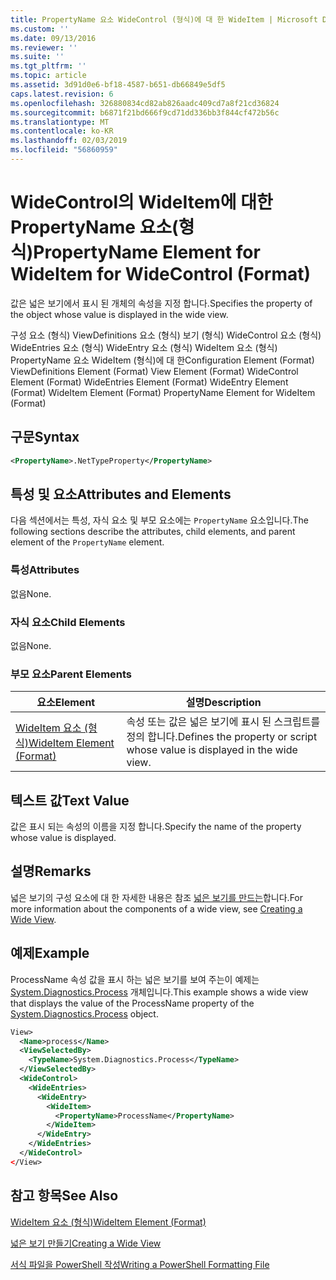 ```yaml
---
title: PropertyName 요소 WideControl (형식)에 대 한 WideItem | Microsoft Docs
ms.custom: ''
ms.date: 09/13/2016
ms.reviewer: ''
ms.suite: ''
ms.tgt_pltfrm: ''
ms.topic: article
ms.assetid: 3d91d0e6-bf18-4587-b651-db66849e5df5
caps.latest.revision: 6
ms.openlocfilehash: 326880834cd82ab826aadc409cd7a8f21cd36824
ms.sourcegitcommit: b6871f21bd666f9cd71dd336bb3f844cf472b56c
ms.translationtype: MT
ms.contentlocale: ko-KR
ms.lasthandoff: 02/03/2019
ms.locfileid: "56860959"
---
```

# <a name="propertyname-element-for-wideitem-for-widecontrol-format"></a><span data-ttu-id="1a2fd-102">WideControl의 WideItem에 대한 PropertyName 요소(형식)</span><span class="sxs-lookup"><span data-stu-id="1a2fd-102">PropertyName Element for WideItem for WideControl (Format)</span></span>

<span data-ttu-id="1a2fd-103">값은 넓은 보기에서 표시 된 개체의 속성을 지정 합니다.</span><span class="sxs-lookup"><span data-stu-id="1a2fd-103">Specifies the property of the object whose value is displayed in the wide view.</span></span>

<span data-ttu-id="1a2fd-104">구성 요소 (형식) ViewDefinitions 요소 (형식) 보기 (형식) WideControl 요소 (형식) WideEntries 요소 (형식) WideEntry 요소 (형식) WideItem 요소 (형식) PropertyName 요소 WideItem (형식)에 대 한</span><span class="sxs-lookup"><span data-stu-id="1a2fd-104">Configuration Element (Format) ViewDefinitions Element (Format) View Element (Format) WideControl Element (Format) WideEntries Element (Format) WideEntry Element (Format) WideItem Element (Format) PropertyName Element for WideItem (Format)</span></span>

## <a name="syntax"></a><span data-ttu-id="1a2fd-105">구문</span><span class="sxs-lookup"><span data-stu-id="1a2fd-105">Syntax</span></span>

```xml
<PropertyName>.NetTypeProperty</PropertyName>
```

## <a name="attributes-and-elements"></a><span data-ttu-id="1a2fd-106">특성 및 요소</span><span class="sxs-lookup"><span data-stu-id="1a2fd-106">Attributes and Elements</span></span>

<span data-ttu-id="1a2fd-107">다음 섹션에서는 특성, 자식 요소 및 부모 요소에는 `PropertyName` 요소입니다.</span><span class="sxs-lookup"><span data-stu-id="1a2fd-107">The following sections describe the attributes, child elements, and parent element of the `PropertyName` element.</span></span>

### <a name="attributes"></a><span data-ttu-id="1a2fd-108">특성</span><span class="sxs-lookup"><span data-stu-id="1a2fd-108">Attributes</span></span>

<span data-ttu-id="1a2fd-109">없음</span><span class="sxs-lookup"><span data-stu-id="1a2fd-109">None.</span></span>

### <a name="child-elements"></a><span data-ttu-id="1a2fd-110">자식 요소</span><span class="sxs-lookup"><span data-stu-id="1a2fd-110">Child Elements</span></span>

<span data-ttu-id="1a2fd-111">없음</span><span class="sxs-lookup"><span data-stu-id="1a2fd-111">None.</span></span>

### <a name="parent-elements"></a><span data-ttu-id="1a2fd-112">부모 요소</span><span class="sxs-lookup"><span data-stu-id="1a2fd-112">Parent Elements</span></span>

|<span data-ttu-id="1a2fd-113">요소</span><span class="sxs-lookup"><span data-stu-id="1a2fd-113">Element</span></span>|<span data-ttu-id="1a2fd-114">설명</span><span class="sxs-lookup"><span data-stu-id="1a2fd-114">Description</span></span>|
|-------------|-----------------|
|[<span data-ttu-id="1a2fd-115">WideItem 요소 (형식)</span><span class="sxs-lookup"><span data-stu-id="1a2fd-115">WideItem Element (Format)</span></span>](./wideitem-element-for-widecontrol-format.md)|<span data-ttu-id="1a2fd-116">속성 또는 값은 넓은 보기에 표시 된 스크립트를 정의 합니다.</span><span class="sxs-lookup"><span data-stu-id="1a2fd-116">Defines the property or script whose value is displayed in the wide view.</span></span>|

## <a name="text-value"></a><span data-ttu-id="1a2fd-117">텍스트 값</span><span class="sxs-lookup"><span data-stu-id="1a2fd-117">Text Value</span></span>

<span data-ttu-id="1a2fd-118">값은 표시 되는 속성의 이름을 지정 합니다.</span><span class="sxs-lookup"><span data-stu-id="1a2fd-118">Specify the name of the property whose value is displayed.</span></span>

## <a name="remarks"></a><span data-ttu-id="1a2fd-119">설명</span><span class="sxs-lookup"><span data-stu-id="1a2fd-119">Remarks</span></span>

<span data-ttu-id="1a2fd-120">넓은 보기의 구성 요소에 대 한 자세한 내용은 참조 [넓은 보기를 만드는](./creating-a-wide-view.md)합니다.</span><span class="sxs-lookup"><span data-stu-id="1a2fd-120">For more information about the components of a wide view, see [Creating a Wide View](./creating-a-wide-view.md).</span></span>

## <a name="example"></a><span data-ttu-id="1a2fd-121">예제</span><span class="sxs-lookup"><span data-stu-id="1a2fd-121">Example</span></span>

<span data-ttu-id="1a2fd-122">ProcessName 속성 값을 표시 하는 넓은 보기를 보여 주는이 예제는 [System.Diagnostics.Process](/dotnet/api/System.Diagnostics.Process) 개체입니다.</span><span class="sxs-lookup"><span data-stu-id="1a2fd-122">This example shows a wide view that displays the value of the ProcessName property of the [System.Diagnostics.Process](/dotnet/api/System.Diagnostics.Process) object.</span></span>

```xml
View>
  <Name>process</Name>
  <ViewSelectedBy>
    <TypeName>System.Diagnostics.Process</TypeName>
  </ViewSelectedBy>
  <WideControl>
    <WideEntries>
      <WideEntry>
        <WideItem>
          <PropertyName>ProcessName</PropertyName>
        </WideItem>
      </WideEntry>
    </WideEntries>
  </WideControl>
</View>

```

## <a name="see-also"></a><span data-ttu-id="1a2fd-123">참고 항목</span><span class="sxs-lookup"><span data-stu-id="1a2fd-123">See Also</span></span>

[<span data-ttu-id="1a2fd-124">WideItem 요소 (형식)</span><span class="sxs-lookup"><span data-stu-id="1a2fd-124">WideItem Element (Format)</span></span>](./wideitem-element-for-widecontrol-format.md)

[<span data-ttu-id="1a2fd-125">넓은 보기 만들기</span><span class="sxs-lookup"><span data-stu-id="1a2fd-125">Creating a Wide View</span></span>](./creating-a-wide-view.md)

[<span data-ttu-id="1a2fd-126">서식 파일을 PowerShell 작성</span><span class="sxs-lookup"><span data-stu-id="1a2fd-126">Writing a PowerShell Formatting File</span></span>](./writing-a-powershell-formatting-file.md)
